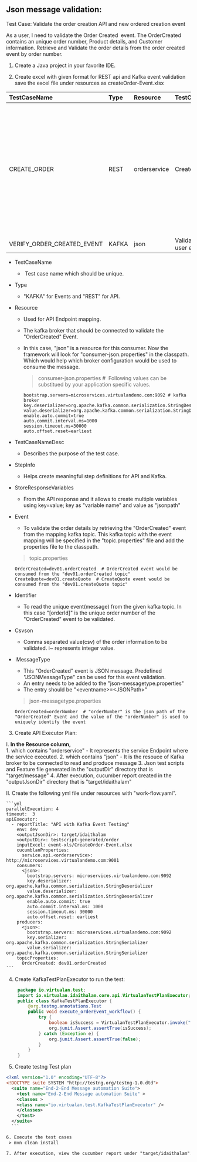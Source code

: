 ## Json message validation: 

Test Case: Validate the order creation API and new ordered creation event

As a user, I need to validate the Order Created  event. The OrderCreated contains an unique order number, Product details, and Customer information. Retrieve and Validate the order details from the order created event by order number.


1. Create a Java project in your favorite IDE.
   

2. Create excel with given format for REST api and Kafka event validation save the excel file under resources as createOrder-Event.xlsx

 |TestCaseName|Type|Resource|TestCaseNameDesc|StepInfo|URL|ContentType|Event|Identifier|MessageType|RequestContent|Action|StatusCode|StoreResponseVariables|Csvson|
 |:--------------|:--------------|:-----------|:--------------|:--------------|:--------------|:--------------|:-----|:-----|:-----|:-----|:-----|:-----|:-----|:-----|
 |CREATE_ORDER|REST|orderservice|Create order|As a user needs to;create order;details;order;user;|http://localhost:8800/order/5|application/json|||| <pre>{ "customer": { <br>     "customerId": 1001,<br>     "firstname": "Ronnie",<br>     "lastname": "Sander"<br>   },<br>   "orderDesc": "Order Dell Laptop",<br>   "orderStatus": "Started",<br>   "purchasedProducts": [<br>     {<br>       "productId": 901,<br>       "productName": "Dell Inspiron 3583 15",<br>       "productDesc": "Laptop Intel Celeron – 128GB SSD – 4GB DDR4 – 1.6GHz - Intel UHD Graphics 610 - Windows 10 Home in S Mode - Inspiron 15 3000 Series"<br>     }<br>   ]<br> }<br></pre> |POST|201|orderId=orderNumber|```orderDesc,orderStatus,customer/customerId:firstname:lastname,orderStatus```<br>```Order Dell Laptop,Started,i~1001:Ronnie:Sander,Started```|
|VERIFY_ORDER_CREATED_EVENT | KAFKA | json | Validate Insurance user event |contains user information||  | OrderCreated | [orderId] |JSONMessageType|| ||| ```orderNumber,orderDesc,orderStatus,customer/customerId:firstname:lastname,orderStatus```<br>```[orderId],Order Dell Laptop,Started,i~1001:Ronnie:Sander,Started```| 

  - TestCaseName 
    -  Test case name which should be unique.

  - Type 
    - "KAFKA" for Events and "REST" for API.

  - Resource 
    - Used for API Endpoint mapping.
    - The kafka broker that should be connected to validate the "OrderCreated" Event.
    - In this case, "json" is a resource for this consumer. Now the framework will look for "consumer-json.properties" in the classpath. Which would help which broker configuration would be used to consume the message.  

      > consumer-json.properties #  Following values can be substitued by your application specific values.
         ```properties
         bootstrap.servers=microservices.virtualandemo.com:9092 # kafka broker
         key.deserializer=org.apache.kafka.common.serialization.StringDeserializer
         value.deserializer=org.apache.kafka.common.serialization.StringDeserializer
         enable.auto.commit=true
         auto.commit.interval.ms=1000
         session.timeout.ms=30000
         auto.offset.reset=earliest   
        ```
  - TestCaseNameDesc 
    - Describes the purpose of the test case.

  - StepInfo  
    - Helps create meaningful step definitions for API and Kafka. 
  
  - StoreResponseVariables
    - From the API response and it allows to create multiple variables using key=value; key as "variable name" and value as "jsonpath"    

  - Event 
    - To validate the order details by retrieving the "OrderCreated" event from the mapping kafka topic. This kafka topic with the event mapping will be specified in the "topic.properties" file and add the properties file to the classpath.
    
    > topic.properties    
    
    ```properties
    OrderCreated=dev01.orderCreated  # OrderCreated event would be consumed from the "dev01.orderCreated topic"
    CreateQuote=dev01.createQuote  # CreateQuote event would be consumed from the "dev01.createQuote topic"
    ```
  - Identifier 
    - To read the unique event(message) from the given kafka topic. In this case "[orderId]" is the unique order number of the "OrderCreated" event to be validated.

  - Csvson 
    - Comma separated value(csv) of the order information to be validated. i~ represents integer value.
  -  MessageType 
     - This "OrderCreated" event is JSON message. Predefined "JSONMessageType" can be used for this event validation.
     - An entry needs to be added to the "json-messagetype.properties"
     - The entry should be "\<eventname>=\<JSONPath>"
     
     > json-messagetype.properties
       
    ```properties
    OrderCreated=orderNumber  # "orderNumber" is the json path of the "OrderCreated" Event and the value of the "orderNumber" is used to uniquely identify the event
    ```

3. Create API Executor Plan:
    
  I. **In the Resource column,**   
      1. which contains "orderservice" - It represents the service Endpoint where the service executed.
      2.  which contains "json" - It is the resouce of Kafka broker to be connected to read and produce message
      3. Json test scripts and Feature file generated in the "outputDir" directory that is "target/message"
      4. After execution, cucumber report created in the "outputJsonDir" directory that is "target/idaithalam"

  II. Create the following yml file under resources with "work-flow.yaml".
    
    ```yml
    parallelExecution: 4
    timeout:  3 
    apiExecutor:
      - reportTitle: "API with Kafka Event Testing"
        env: dev
        <outputJsonDir>: target/idaithalam
        <outputDir>: testscript-generated/order
        inputExcel: event-xls/CreateOrder-Event.xlsx
        cucumblanProperties:
          service.api.<orderservice>: http://microservices.virtualandemo.com:9001
        consumers:
          <json>:
            bootstrap.servers: microservices.virtualandemo.com:9092
            key.deserializer: org.apache.kafka.common.serialization.StringDeserializer
            value.deserializer: org.apache.kafka.common.serialization.StringDeserializer
            enable.auto.commit: true
            auto.commit.interval.ms: 1000
            session.timeout.ms: 30000
            auto.offset.reset: earliest
        producers:
          <json>:
            bootstrap.servers: microservices.virtualandemo.com:9092
            key.serializer: org.apache.kafka.common.serialization.StringSerializer
            value.serializer: org.apache.kafka.common.serialization.StringSerializer
        topicProperties:
          OrderCreated: dev01.orderCreated
    ```
4. Create KafkaTestPlanExecutor to run the test:

   ```java
    package io.virtualan.test;
    import io.virtualan.idaithalam.core.api.VirtualanTestPlanExecutor;
    public class KafkaTestPlanExecutor {
        @org.testng.annotations.Test
        public void execute_orderEvent_workflow() {
            try {
                boolean isSuccess = VirtualanTestPlanExecutor.invoke("work-flow.yaml");
                org.junit.Assert.assertTrue(isSuccess);
            } catch (Exception e) {
                org.junit.Assert.assertTrue(false);
            }
        }
    }
    ```
5. Create testng Test plan 
  ```xml
  <?xml version="1.0" encoding="UTF-8"?>
  <!DOCTYPE suite SYSTEM "http://testng.org/testng-1.0.dtd">
    <suite name="End-2-End Message automation Suite">
      <test name="End-2-End Message automation Suite" >
      <classes >
      <class name="io.virtualan.test.KafkaTestPlanExecutor" />
      </classes>
      </test>
    </suite>
    ```
 
6. Execute the test cases
   > mvn clean install

7. After execution, view the cucumber report under "target/idaithalam". 
